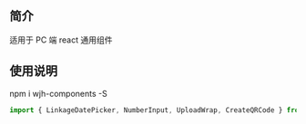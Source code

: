 ## 简介

适用于 PC 端 react 通用组件

## 使用说明

npm i wjh-components -S

```javascript
import { LinkageDatePicker, NumberInput, UploadWrap, CreateQRCode } from 'wjh-components';
```
